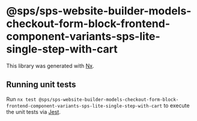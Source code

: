# @sps/sps-website-builder-models-checkout-form-block-frontend-component-variants-sps-lite-single-step-with-cart

This library was generated with [Nx](https://nx.dev).

## Running unit tests

Run `nx test @sps/sps-website-builder-models-checkout-form-block-frontend-component-variants-sps-lite-single-step-with-cart` to execute the unit tests via [Jest](https://jestjs.io).
